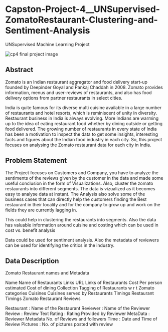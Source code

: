 # Capston-Project-4__UNSupervised-ZomatoRestaurant-Clustering-and-Sentiment-Analysis
UNSupervised Machine Learning Project

![cp4 final project image](https://github.com/RAm-SaGar-863/Capston-Project-4__UNSupervised-ZomatoRestaurant-Clustering-and-Sentiment-Analysis/assets/128234583/363dd45e-942e-40b5-9663-466605fea0b9)

## Abstract
Zomato is an Indian restaurant aggregator and food delivery start-up founded by Deepinder Goyal and Pankaj Chaddah in 2008. Zomato provides information, menus and user-reviews of restaurants, and also has food delivery options from partner restaurants in select cities.

India is quite famous for its diverse multi cuisine available in a large number of restaurants and hotel resorts, which is reminiscent of unity in diversity. Restaurant business in India is always evolving. More Indians are warming up to the idea of eating restaurant food whether by dining outside or getting food delivered. The growing number of restaurants in every state of India has been a motivation to inspect the data to get some insights, interesting facts and figures about the Indian food industry in each city. So, this project focuses on analysing the Zomato restaurant data for each city in India.
## Problem Statement
The Project focuses on Customers and Company, you have to analyze the sentiments of the reviews given by the customer in the data and made some useful conclusion in the form of Visualizations. Also, cluster the zomato restaurants into different segments. The data is vizualized as it becomes easy to analyse data at instant. The Analysis also solve some of the business cases that can directly help the customers finding the Best restaurant in their locality and for the company to grow up and work on the fields they are currently lagging in.

This could help in clustering the restaurants into segments. Also the data has valuable information around cuisine and costing which can be used in cost vs. benefit analysis

Data could be used for sentiment analysis. Also the metadata of reviewers can be used for identifying the critics in the industry.
## Data Description
Zomato Restaurant names and Metadata

Name Name of Restaurants
Links URL Links of Restaurants
Cost Per person estimated Cost of dining
Collection Tagging of Restaurants w r t Zomato categories
Cuisines Cuisines served by Restaurants
Timings Restaurant Timings
Zomato Restaurant Reviews

Restaurant : Name of the Restaurant
Reviewer : Name of the Reviewer
Review : Review Text
Rating : Rating Provided by Reviewer
MetaData : Reviewer Metadata No. of Reviews and followers
Time : Date and Time of Review
Pictures : No. of pictures posted with review


